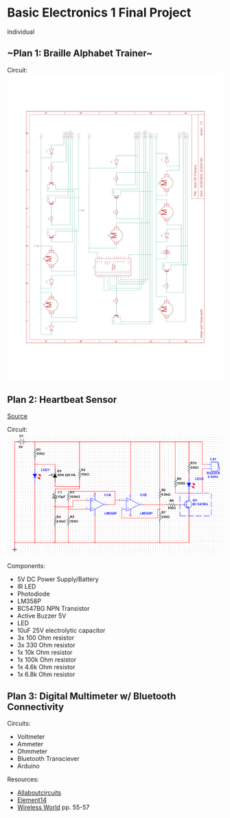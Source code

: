 # Basic Electronics 1 Final Project
Individual



## ~Plan 1: Braille Alphabet Trainer~

Circuit:
![Circuit](https://github.com/zycrus/ecen-1-final-project/blob/main/Braille%20Alphabet%20Trainer.jpg)

## Plan 2: Heartbeat Sensor
[Source](https://www.electronicshub.org/heartbeat-sensor-using-arduino-heart-rate-monitor/#:~:text=A%20simple%20Heartbeat%20Sensor%20consists,the%20signal%20to%20a%20Microcontroller.)


Circuit:
![Circuit](https://github.com/zycrus/ecen-1-final-project/blob/main/oximeter.PNG)

Components:
- 5V DC Power Supply/Battery
- IR LED
- Photodiode
- LM358P
- BC547BG NPN Transistor
- Active Buzzer 5V
- LED
- 10uF 25V electrolytic capacitor
- 3x 100 Ohm resistor
- 3x 330 Ohm resistor
- 1x 10k Ohm resistor
- 1x 100k Ohm resistor
- 1x 4.6k Ohm resistor
- 1x 6.8k Ohm resistor

## Plan 3: Digital Multimeter w/ Bluetooth Connectivity

Circuits:
- Voltmeter
- Ammeter
- Ohmmeter
- Bluetooth Transciever
- Arduino

Resources:
- [Allaboutcircuits](https://www.allaboutcircuits.com/textbook/experiments/chpt-3/make-your-own-multimeter/)
- [Element14](https://community.element14.com/challenges-projects/element14-presents/project-videos/w/documents/5201/episode-483-diy-miniature-multimeter?CMP=SOM-YOUTUBE-PRG-E14PRESENTS-EP483-DIY-MINIATURE-MULTIMETER-COMM)
- [Wireless World](http://www.americanradiohistory.com/Archive-Wireless-World/70s/Wireless-World-1973-03.pdf) pp. 55-57

